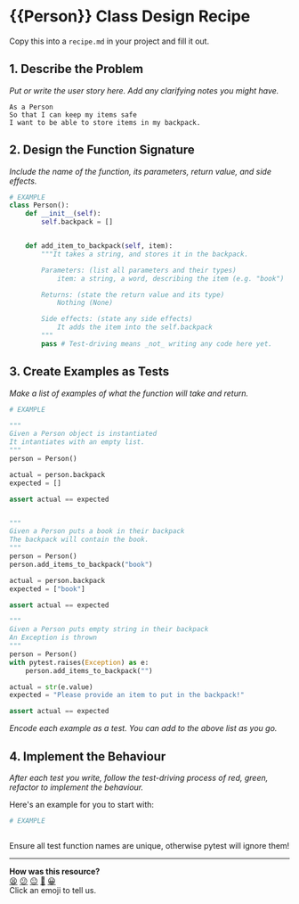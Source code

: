 # {{Person}} Class Design Recipe

Copy this into a `recipe.md` in your project and fill it out.

## 1. Describe the Problem

_Put or write the user story here. Add any clarifying notes you might have._
```
As a Person
So that I can keep my items safe
I want to be able to store items in my backpack.
```

## 2. Design the Function Signature

_Include the name of the function, its parameters, return value, and side effects._

```python
# EXAMPLE
class Person():
    def __init__(self):
        self.backpack = []


    def add_item_to_backpack(self, item):
        """It takes a string, and stores it in the backpack.

        Parameters: (list all parameters and their types)
            item: a string, a word, describing the item (e.g. "book")

        Returns: (state the return value and its type)
            Nothing (None)

        Side effects: (state any side effects)
            It adds the item into the self.backpack
        """
        pass # Test-driving means _not_ writing any code here yet.
```

## 3. Create Examples as Tests

_Make a list of examples of what the function will take and return._

```python
# EXAMPLE

"""
Given a Person object is instantiated
It intantiates with an empty list.
"""
person = Person()

actual = person.backpack
expected = []

assert actual == expected


"""
Given a Person puts a book in their backpack
The backpack will contain the book.
"""
person = Person()
person.add_items_to_backpack("book")

actual = person.backpack
expected = ["book"]

assert actual == expected

"""
Given a Person puts empty string in their backpack
An Exception is thrown
"""
person = Person()
with pytest.raises(Exception) as e:
    person.add_items_to_backpack("")

actual = str(e.value)
expected = "Please provide an item to put in the backpack!"

assert actual == expected
```

_Encode each example as a test. You can add to the above list as you go._

## 4. Implement the Behaviour

_After each test you write, follow the test-driving process of red, green, refactor to implement the behaviour._

Here's an example for you to start with:

```python
# EXAMPLE



```

Ensure all test function names are unique, otherwise pytest will ignore them!


<!-- BEGIN GENERATED SECTION DO NOT EDIT -->

---

**How was this resource?**  
[😫](https://airtable.com/shrUJ3t7KLMqVRFKR?prefill_Repository=makersacademy%2Fgolden-square-in-python&prefill_File=resources%2Fsingle_function_recipe_template.md&prefill_Sentiment=😫) [😕](https://airtable.com/shrUJ3t7KLMqVRFKR?prefill_Repository=makersacademy%2Fgolden-square-in-python&prefill_File=resources%2Fsingle_function_recipe_template.md&prefill_Sentiment=😕) [😐](https://airtable.com/shrUJ3t7KLMqVRFKR?prefill_Repository=makersacademy%2Fgolden-square-in-python&prefill_File=resources%2Fsingle_function_recipe_template.md&prefill_Sentiment=😐) [🙂](https://airtable.com/shrUJ3t7KLMqVRFKR?prefill_Repository=makersacademy%2Fgolden-square-in-python&prefill_File=resources%2Fsingle_function_recipe_template.md&prefill_Sentiment=🙂) [😀](https://airtable.com/shrUJ3t7KLMqVRFKR?prefill_Repository=makersacademy%2Fgolden-square-in-python&prefill_File=resources%2Fsingle_function_recipe_template.md&prefill_Sentiment=😀)  
Click an emoji to tell us.

<!-- END GENERATED SECTION DO NOT EDIT -->
